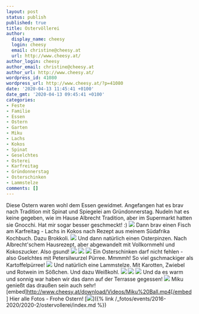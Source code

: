 ```yaml
---
layout: post
status: publish
published: true
title: Ostervöllerei
author:
  display_name: cheesy
  login: cheesy
  email: christine@cheesy.at
  url: http://www.cheesy.at/
author_login: cheesy
author_email: christine@cheesy.at
author_url: http://www.cheesy.at/
wordpress_id: 41080
wordpress_url: http://www.cheesy.at/?p=41080
date: '2020-04-13 11:45:41 +0100'
date_gmt: '2020-04-13 09:45:41 +0100'
categories:
- Feste
- Familie
- Essen
- Ostern
- Garten
- Miku
- Lachs
- Kokos
- Spinat
- Geselchtes
- Osterei
- Karfreitag
- Gründonnerstag
- Osterschinken
- Lammstelze
comments: []
---
```

Diese Ostern waren wohl dem Essen gewidmet. Angefangen hat es brav nach Tradition mit Spinat und Spiegelei am Gründonnerstag. Nudeln hat es keine gegeben, wie im Hause Albrecht Tradition, aber im Supermarkt hatten sie Gnocchi. Hat mir sogar besser geschmeckt! :)
![](http://www.cheesy.at/wp-content/uploads/Ostervöllerei-002.jpg)
Dann brav einen Fisch am Karfreitag - Lachs in Kokos nach Rezept aus meinem Südafrika Kochbuch. Dazu Brokkoli.
![](http://www.cheesy.at/wp-content/uploads/Ostervöllerei-003.jpg)
Und dann natürlich einen Osterpinzen. Nach Albrecht'schem Hausrezept, aber abgewandelt mit Vollkornmehl und Kokoszucker. Also gsund!
![](http://www.cheesy.at/wp-content/uploads/Ostervöllerei-006.jpg)
![](http://www.cheesy.at/wp-content/uploads/Ostervöllerei-008.jpg)
![](http://www.cheesy.at/wp-content/uploads/Ostervöllerei-009.jpg)
Ein Osterschinken darf nicht fehlen - also Gselchtes mit Petersilwurzel Pürree. Mmmmh! So viel gschmackiger als Kartoffelpürree!
![](http://www.cheesy.at/wp-content/uploads/Ostervöllerei-005.jpg)
Und natürlich eine Lammstelze. Mit Karotten, Zwiebel und Rotwein im Sößchen. Und dazu Weißkohl.
![](http://www.cheesy.at/wp-content/uploads/Ostervöllerei-011.jpg)
![](http://www.cheesy.at/wp-content/uploads/Ostervöllerei-013.jpg)
![](http://www.cheesy.at/wp-content/uploads/Ostervöllerei-015.jpg)
Und da es warm und sonnig war haben wir das dann auf der Terrasse gegessen!
![](http://www.cheesy.at/wp-content/uploads/Ostervöllerei-016.jpg)
Miku genießt das draußen sein auch sehr!
[embed]http://www.cheesy.at/download/Videos/Miku%20Ball.mp4[/embed]
Hier alle Fotos - Frohe Ostern!
[![](http://www.cheesy.at/wp-content/uploads/Ostervöllerei-017.jpg)]({% link /_fotos/events/2016-2020/2020-2/ostervollerei/index.md %})
